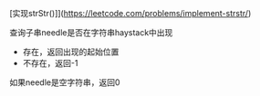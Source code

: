 [实现strStr()]](https://leetcode.com/problems/implement-strstr/)

查询子串needle是否在字符串haystack中出现
+ 存在，返回出现的起始位置
+ 不存在，返回-1

如果needle是空字符串，返回0